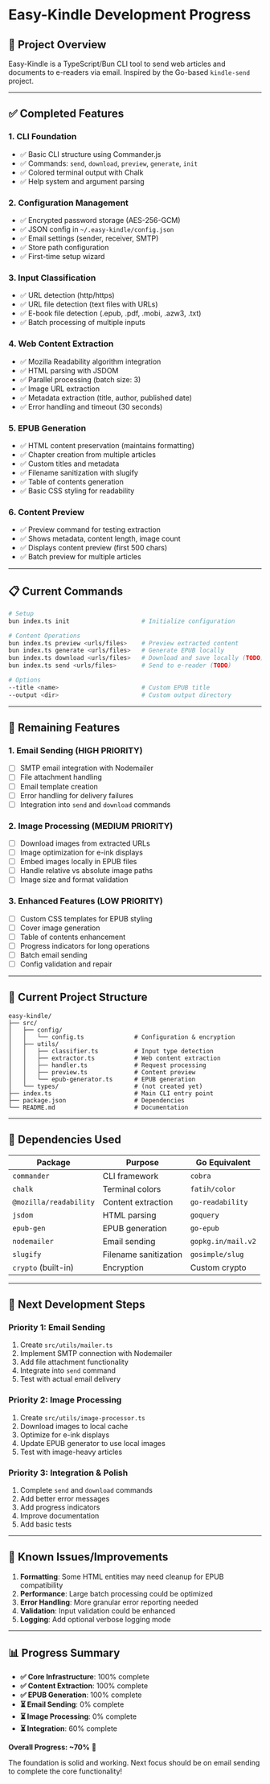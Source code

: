 # Easy-Kindle Development Progress

## 🎯 Project Overview
Easy-Kindle is a TypeScript/Bun CLI tool to send web articles and documents to e-readers via email. Inspired by the Go-based `kindle-send` project.

---

## ✅ **Completed Features**

### 1. **CLI Foundation**
- ✅ Basic CLI structure using Commander.js
- ✅ Commands: `send`, `download`, `preview`, `generate`, `init`
- ✅ Colored terminal output with Chalk
- ✅ Help system and argument parsing

### 2. **Configuration Management**
- ✅ Encrypted password storage (AES-256-GCM)
- ✅ JSON config in `~/.easy-kindle/config.json`
- ✅ Email settings (sender, receiver, SMTP)
- ✅ Store path configuration
- ✅ First-time setup wizard

### 3. **Input Classification**
- ✅ URL detection (http/https)
- ✅ URL file detection (text files with URLs)
- ✅ E-book file detection (.epub, .pdf, .mobi, .azw3, .txt)
- ✅ Batch processing of multiple inputs

### 4. **Web Content Extraction**
- ✅ Mozilla Readability algorithm integration
- ✅ HTML parsing with JSDOM
- ✅ Parallel processing (batch size: 3)
- ✅ Image URL extraction
- ✅ Metadata extraction (title, author, published date)
- ✅ Error handling and timeout (30 seconds)

### 5. **EPUB Generation**
- ✅ HTML content preservation (maintains formatting)
- ✅ Chapter creation from multiple articles
- ✅ Custom titles and metadata
- ✅ Filename sanitization with slugify
- ✅ Table of contents generation
- ✅ Basic CSS styling for readability

### 6. **Content Preview**
- ✅ Preview command for testing extraction
- ✅ Shows metadata, content length, image count
- ✅ Displays content preview (first 500 chars)
- ✅ Batch preview for multiple articles

---

## 📋 **Current Commands**

```bash
# Setup
bun index.ts init                    # Initialize configuration

# Content Operations
bun index.ts preview <urls/files>    # Preview extracted content
bun index.ts generate <urls/files>   # Generate EPUB locally
bun index.ts download <urls/files>   # Download and save locally (TODO)
bun index.ts send <urls/files>       # Send to e-reader (TODO)

# Options
--title <name>                       # Custom EPUB title
--output <dir>                       # Custom output directory
```

---

## 🚧 **Remaining Features**

### 1. **Email Sending** (HIGH PRIORITY)
- [ ] SMTP email integration with Nodemailer
- [ ] File attachment handling
- [ ] Email template creation
- [ ] Error handling for delivery failures
- [ ] Integration into `send` and `download` commands

### 2. **Image Processing** (MEDIUM PRIORITY)
- [ ] Download images from extracted URLs
- [ ] Image optimization for e-ink displays
- [ ] Embed images locally in EPUB files
- [ ] Handle relative vs absolute image paths
- [ ] Image size and format validation

### 3. **Enhanced Features** (LOW PRIORITY)
- [ ] Custom CSS templates for EPUB styling
- [ ] Cover image generation
- [ ] Table of contents enhancement
- [ ] Progress indicators for long operations
- [ ] Batch email sending
- [ ] Config validation and repair

---

## 📁 **Current Project Structure**

```
easy-kindle/
├── src/
│   ├── config/
│   │   └── config.ts              # Configuration & encryption
│   ├── utils/
│   │   ├── classifier.ts          # Input type detection
│   │   ├── extractor.ts           # Web content extraction
│   │   ├── handler.ts             # Request processing
│   │   ├── preview.ts             # Content preview
│   │   └── epub-generator.ts      # EPUB generation
│   └── types/                     # (not created yet)
├── index.ts                       # Main CLI entry point
├── package.json                   # Dependencies
└── README.md                      # Documentation
```

---

## 🔧 **Dependencies Used**

| Package | Purpose | Go Equivalent |
|---------|---------|---------------|
| `commander` | CLI framework | `cobra` |
| `chalk` | Terminal colors | `fatih/color` |
| `@mozilla/readability` | Content extraction | `go-readability` |
| `jsdom` | HTML parsing | `goquery` |
| `epub-gen` | EPUB generation | `go-epub` |
| `nodemailer` | Email sending | `gopkg.in/mail.v2` |
| `slugify` | Filename sanitization | `gosimple/slug` |
| `crypto` (built-in) | Encryption | Custom crypto |

---

## 🎯 **Next Development Steps**

### **Priority 1: Email Sending**
1. Create `src/utils/mailer.ts`
2. Implement SMTP connection with Nodemailer
3. Add file attachment functionality
4. Integrate into `send` command
5. Test with actual email delivery

### **Priority 2: Image Processing**
1. Create `src/utils/image-processor.ts`
2. Download images to local cache
3. Optimize for e-ink displays
4. Update EPUB generator to use local images
5. Test with image-heavy articles

### **Priority 3: Integration & Polish**
1. Complete `send` and `download` commands
2. Add better error messages
3. Add progress indicators
4. Improve documentation
5. Add basic tests

---

## 🐛 **Known Issues/Improvements**

1. **Formatting**: Some HTML entities may need cleanup for EPUB compatibility
2. **Performance**: Large batch processing could be optimized
3. **Error Handling**: More granular error reporting needed
4. **Validation**: Input validation could be enhanced
5. **Logging**: Add optional verbose logging mode

---

## 📊 **Progress Summary**

- **✅ Core Infrastructure**: 100% complete
- **✅ Content Extraction**: 100% complete
- **✅ EPUB Generation**: 100% complete
- **⏳ Email Sending**: 0% complete
- **⏳ Image Processing**: 0% complete
- **⏳ Integration**: 60% complete

**Overall Progress: ~70%** 🎉

The foundation is solid and working. Next focus should be on email sending to complete the core functionality!